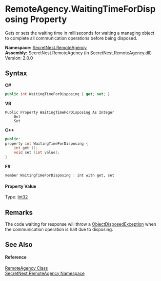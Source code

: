 # RemoteAgency.WaitingTimeForDisposing Property 
 

Gets or sets the waiting time in milliseconds for waiting a managing object to complete all communication operations before being disposed.

**Namespace:**&nbsp;<a href="N_SecretNest_RemoteAgency">SecretNest.RemoteAgency</a><br />**Assembly:**&nbsp;SecretNest.RemoteAgency (in SecretNest.RemoteAgency.dll) Version: 2.0.0

## Syntax

**C#**<br />
``` C#
public int WaitingTimeForDisposing { get; set; }
```

**VB**<br />
``` VB
Public Property WaitingTimeForDisposing As Integer
	Get
	Set
```

**C++**<br />
``` C++
public:
property int WaitingTimeForDisposing {
	int get ();
	void set (int value);
}
```

**F#**<br />
``` F#
member WaitingTimeForDisposing : int with get, set

```


#### Property Value
Type: <a href="https://docs.microsoft.com/dotnet/api/system.int32" target="_blank">Int32</a>

## Remarks
The code waiting for response will throw a <a href="https://docs.microsoft.com/dotnet/api/system.objectdisposedexception" target="_blank">ObjectDisposedException</a> when the communication operation is halt due to disposing.

## See Also


#### Reference
<a href="T_SecretNest_RemoteAgency_RemoteAgency">RemoteAgency Class</a><br /><a href="N_SecretNest_RemoteAgency">SecretNest.RemoteAgency Namespace</a><br />